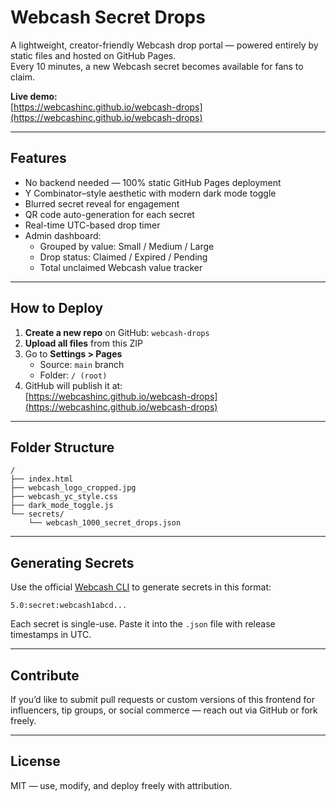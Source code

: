 
# Webcash Secret Drops

A lightweight, creator-friendly Webcash drop portal — powered entirely by static files and hosted on GitHub Pages.  
Every 10 minutes, a new Webcash secret becomes available for fans to claim.

**Live demo:**  
[https://webcashinc.github.io/webcash-drops](https://webcashinc.github.io/webcash-drops)

---

## Features

- No backend needed — 100% static GitHub Pages deployment
- Y Combinator–style aesthetic with modern dark mode toggle
- Blurred secret reveal for engagement
- QR code auto-generation for each secret
- Real-time UTC-based drop timer
- Admin dashboard:
  - Grouped by value: Small / Medium / Large
  - Drop status: Claimed / Expired / Pending
  - Total unclaimed Webcash value tracker

---

## How to Deploy

1. **Create a new repo** on GitHub: `webcash-drops`
2. **Upload all files** from this ZIP
3. Go to **Settings > Pages**  
   - Source: `main` branch  
   - Folder: `/ (root)`
4. GitHub will publish it at:  
   [https://webcashinc.github.io/webcash-drops](https://webcashinc.github.io/webcash-drops)

---

## Folder Structure

```
/
├── index.html
├── webcash_logo_cropped.jpg
├── webcash_yc_style.css
├── dark_mode_toggle.js
└── secrets/
    └── webcash_1000_secret_drops.json
```

---

## Generating Secrets

Use the official [Webcash CLI](https://webcash.org) to generate secrets in this format:

```
5.0:secret:webcash1abcd...
```

Each secret is single-use. Paste it into the `.json` file with release timestamps in UTC.

---

## Contribute

If you’d like to submit pull requests or custom versions of this frontend for influencers, tip groups, or social commerce — reach out via GitHub or fork freely.

---

## License

MIT — use, modify, and deploy freely with attribution.
